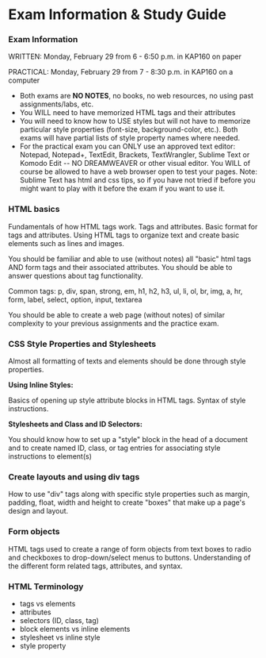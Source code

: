 Exam Information & Study Guide
===========

### Exam Information

WRITTEN: Monday, February 29 from 6 - 6:50 p.m. in KAP160 on paper

PRACTICAL: Monday, February 29 from 7 - 8:30 p.m. in KAP160 on a computer

* Both exams are **NO NOTES**, no books, no web resources, no using past assignments/labs, etc.
* You WILL need to have memorized HTML tags and their attributes
* You will need to know how to USE styles but will not have to memorize particular style properties (font-size, background-color, etc.). Both exams will have partial lists of style property names where needed.
* For the practical exam you can ONLY use an approved text editor: Notepad, Notepad+, TextEdit, Brackets, TextWrangler, Sublime Text or Komodo Edit -- NO DREAMWEAVER or other visual editor. You WILL of course be allowed to have a web browser open to test your pages. Note: Sublime Text has html and css tips, so if you have not tried if before you might want to play with it before the exam if you want to use it.

### HTML basics

Fundamentals of how HTML tags work. Tags and attributes. Basic format for tags and attributes. Using HTML tags to organize text and create basic elements such as lines and images.

You should be familiar and able to use (without notes) all "basic" html tags AND form tags and their associated attributes.
You should be able to answer questions about tag functionality.

Common tags: p, div, span, strong, em, h1, h2, h3, ul, li, ol, br, img, a, hr, form, label, select, option, input, textarea
 
You should be able to create a web page (without notes) of similar complexity to your previous assignments and the practice exam.

### CSS Style Properties and Stylesheets

Almost all formatting of texts and elements should be done through style properties. 

__Using Inline Styles:__ 

Basics of opening up style attribute blocks in HTML tags. Syntax of style instructions.

__Stylesheets and Class and ID Selectors:__ 

You should know how to set up a "style" block in the head of a document and to create named ID, class, or tag entries for associating style instructions to element(s)

### Create layouts and using div tags

How to use "div" tags along with specific style properties such as margin, padding, float, width and height to create "boxes" that make up a page's design and layout. 

### Form objects

HTML tags used to create a range of form objects from text boxes to radio and checkboxes to drop-down/select menus to buttons. Understanding of the different form related tags, attributes, and syntax.

### HTML Terminology

* tags vs elements
* attributes
* selectors (ID, class, tag)
* block elements vs inline elements
* stylesheet vs inline style
* style property

